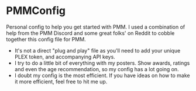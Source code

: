 # PMMConfig
Personal config to help you get started with PMM.
I used a combination of help from the PMM Discord and some great folks' on Reddit to cobble together this config file for PMM. 
- It's not a direct  "plug and play" file as you'll need to add your unique PLEX token, and accompanying API keys.
- I try to do a little bit of everything with my posters. Show awards, ratings and even the age recommendation, so my config has a lot going on.
- I doubt my config is the most efficient. If you have ideas on how to make it more efficient, feel free to hit me up.
